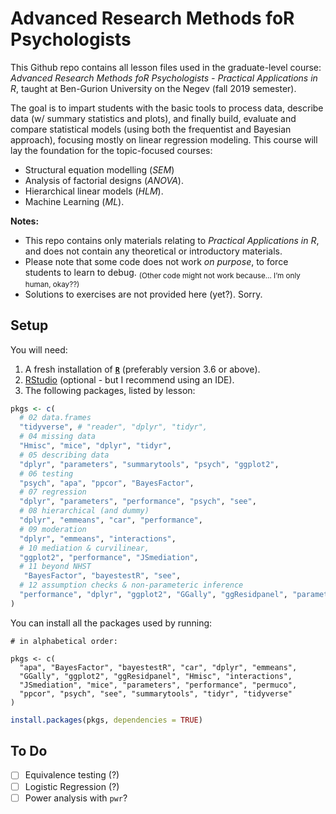 
# Advanced Research Methods foR Psychologists

This Github repo contains all lesson files used in the graduate-level
course: *Advanced Research Methods foR Psychologists - Practical
Applications in R*, taught at Ben-Gurion University on the Negev (fall
2019 semester).

The goal is to impart students with the basic tools to process data,
describe data (w/ summary statistics and plots), and finally build,
evaluate and compare statistical models (using both the frequentist and
Bayesian approach), focusing mostly on linear regression modeling. This
course will lay the foundation for the topic-focused courses:

  - Structural equation modelling (*SEM*)
  - Analysis of factorial designs (*ANOVA*).
  - Hierarchical linear models (*HLM*).
  - Machine Learning (*ML*).

**Notes:**

  - This repo contains only materials relating to *Practical
    Applications in R*, and does not contain any theoretical or
    introductory materials.  
  - Please note that some code does not work *on purpose*, to force
    students to learn to debug. <sub>(Other code might not work because…
    I’m only human, okay??)</sub>  
  - Solutions to exercises are not provided here (yet?). Sorry.

## Setup

You will need:

1.  A fresh installation of [**`R`**](https://cran.r-project.org/)
    (preferably version 3.6 or above).
2.  [RStudio](https://www.rstudio.com/products/rstudio/download/)
    (optional - but I recommend using an IDE).
3.  The following packages, listed by lesson:

<!-- end list -->

``` r
pkgs <- c(
  # 02 data.frames
  "tidyverse", # "reader", "dplyr", "tidyr",
  # 04 missing data
  "Hmisc", "mice", "dplyr", "tidyr", 
  # 05 describing data
  "dplyr", "parameters", "summarytools", "psych", "ggplot2",
  # 06 testing
  "psych", "apa", "ppcor", "BayesFactor", 
  # 07 regression
  "dplyr", "parameters", "performance", "psych", "see",
  # 08 hierarchical (and dummy)
  "dplyr", "emmeans", "car", "performance",
  # 09 moderation
  "dplyr", "emmeans", "interactions",
  # 10 mediation & curvilinear,
  "ggplot2", "performance", "JSmediation",
  # 11 beyond NHST
   "BayesFactor", "bayestestR", "see",
  # 12 assumption checks & non-parameteric inference
  "performance", "dplyr", "ggplot2", "GGally", "ggResidpanel", "parameters", "permuco"
)
```

<!-- And their versions: -->

You can install all the packages used by running:

    # in alphabetical order:

    pkgs <- c(
      "apa", "BayesFactor", "bayestestR", "car", "dplyr", "emmeans",
      "GGally", "ggplot2", "ggResidpanel", "Hmisc", "interactions",
      "JSmediation", "mice", "parameters", "performance", "permuco",
      "ppcor", "psych", "see", "summarytools", "tidyr", "tidyverse"
    )

``` r
install.packages(pkgs, dependencies = TRUE)
```

## To Do

  - [ ] Equivalence testing (?)
  - [ ] Logistic Regression (?)
  - [ ] Power analysis with `pwr`?
